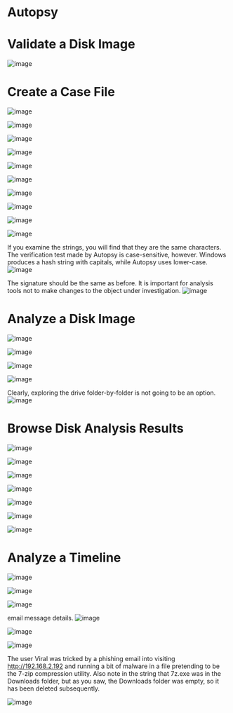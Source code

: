 # Autopsy


# Validate a Disk Image

![image](https://github.com/itzyezz/Autopsy/assets/105263523/d328b7ef-d2f7-40da-b30d-9d4c562a4ad7)

# Create a Case File

![image](https://github.com/itzyezz/Autopsy/assets/105263523/f3afe12d-ba7b-43a5-a672-5ea8f939c166)

![image](https://github.com/itzyezz/Autopsy/assets/105263523/832e8c10-f48f-4ec9-8c68-2b6379e88e9f)

![image](https://github.com/itzyezz/Autopsy/assets/105263523/d8db7718-b5a2-4738-bfa7-31383aee9801)

![image](https://github.com/itzyezz/Autopsy/assets/105263523/2edb618d-6966-49f5-b114-a57c93adf32d)

![image](https://github.com/itzyezz/Autopsy/assets/105263523/6edab2e1-fac3-4c97-87cb-75f9189aaf70)

![image](https://github.com/itzyezz/Autopsy/assets/105263523/d5f51385-73a0-480d-b4c8-16a126aed440)

![image](https://github.com/itzyezz/Autopsy/assets/105263523/463dc350-4d22-4930-b906-29a447e9f2a4)

![image](https://github.com/itzyezz/Autopsy/assets/105263523/634f8c4c-a345-4fcf-bff9-6ede71a88802)

![image](https://github.com/itzyezz/Autopsy/assets/105263523/e48c05ce-6767-4540-9283-42f1a21bdb7c)

![image](https://github.com/itzyezz/Autopsy/assets/105263523/68c76f1a-9703-4e3c-a58b-6a29f62da4d5)

If you examine the strings, you will find that they are the same characters. The verification test made by Autopsy is case-sensitive, however. Windows produces a hash string with capitals, while Autopsy uses lower-case.
![image](https://github.com/itzyezz/Autopsy/assets/105263523/d7eaafa5-525f-47f5-89b2-eec9d4216ebb)

The signature should be the same as before. It is important for analysis tools not to make changes to the object under investigation.
![image](https://github.com/itzyezz/Autopsy/assets/105263523/ee56c93f-f41c-4b24-82fb-62673f5f202e)

# Analyze a Disk Image

![image](https://github.com/itzyezz/Autopsy/assets/105263523/2d712a36-e319-40f2-a749-75bb43ce5cb4)

![image](https://github.com/itzyezz/Autopsy/assets/105263523/f33eb3a7-5d18-4cb5-bc3d-379ab04c5169)

![image](https://github.com/itzyezz/Autopsy/assets/105263523/89ce11bd-4df7-4294-a8fe-0a59dbc824c9)

![image](https://github.com/itzyezz/Autopsy/assets/105263523/0e2afe12-0970-433e-97c3-b69dd3c69777)

Clearly, exploring the drive folder-by-folder is not going to be an option.
![image](https://github.com/itzyezz/Autopsy/assets/105263523/712a5574-79ac-414e-99e8-3be33fbb799e)

# Browse Disk Analysis Results

![image](https://github.com/itzyezz/Autopsy/assets/105263523/a8090db9-3f25-440c-925d-c0e1e5737df0)

![image](https://github.com/itzyezz/Autopsy/assets/105263523/8c7fa9c8-7a62-4842-a287-b04a08c87eea)

![image](https://github.com/itzyezz/Autopsy/assets/105263523/9a8089eb-4f35-4133-9a72-d23e8bd3027f)

![image](https://github.com/itzyezz/Autopsy/assets/105263523/1c42dabc-14d0-4948-8b74-46d8ecbc054d)

![image](https://github.com/itzyezz/Autopsy/assets/105263523/9951a4b4-d5a2-4151-8101-09d554470757)

![image](https://github.com/itzyezz/Autopsy/assets/105263523/c4214e47-cd94-4bbd-8ae1-073250b1e90d)

![image](https://github.com/itzyezz/Autopsy/assets/105263523/8007dd11-4570-4349-85b7-881e636832e6)

# Analyze a Timeline

![image](https://github.com/itzyezz/Autopsy/assets/105263523/bd550da1-e27c-4e91-92d3-f3e2e6694c93)

![image](https://github.com/itzyezz/Autopsy/assets/105263523/0fd524e3-9fef-4d08-a03a-4215ee78cf06)

![image](https://github.com/itzyezz/Autopsy/assets/105263523/cb85f205-7dbb-4402-a435-8137473f6fb7)

email message details.
![image](https://github.com/itzyezz/Autopsy/assets/105263523/f7e28010-26eb-4029-82ab-e94d5d124023)

![image](https://github.com/itzyezz/Autopsy/assets/105263523/e6cb6325-b038-4a69-81e1-12bf1bbff712)

![image](https://github.com/itzyezz/Autopsy/assets/105263523/47adaec6-46d2-45a1-bd42-076c203e67a1)

The user Viral was tricked by a phishing email into visiting http://192.168.2.192 and running a bit of malware in a file pretending to be the 7-zip compression utility. Also note in the string that 7z.exe was in the Downloads folder, but as you saw, the Downloads folder was empty, so it has been deleted subsequently.

![image](https://github.com/itzyezz/Autopsy/assets/105263523/0511578b-0bf9-4185-ac52-6863c90ebc40)

